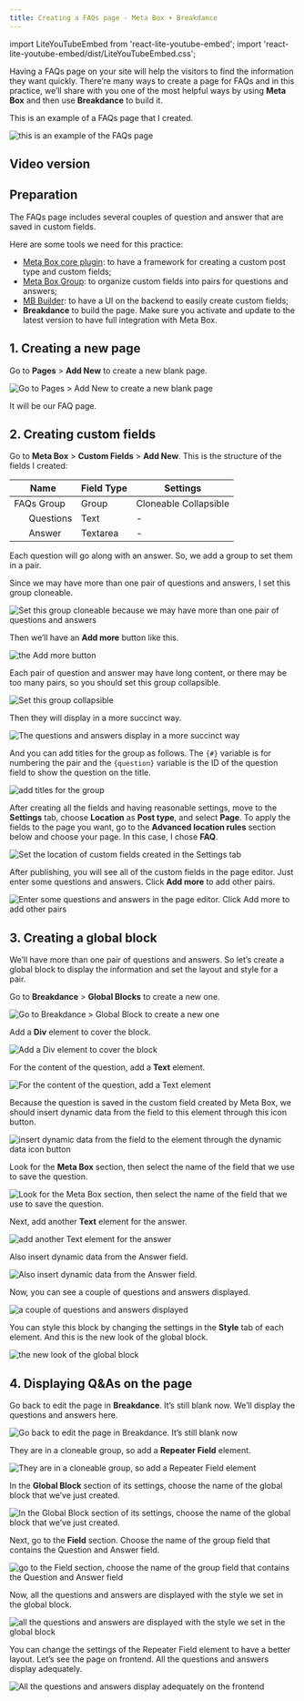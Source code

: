 ```yaml
---
title: Creating a FAQs page - Meta Box + Breakdance
---
```

import LiteYouTubeEmbed from 'react-lite-youtube-embed';
import 'react-lite-youtube-embed/dist/LiteYouTubeEmbed.css';

Having a FAQs page on your site will help the visitors to find the information they want quickly. There’re many ways to create a page for FAQs and in this practice, we’ll share with you one of the most helpful ways by using **Meta Box** and then use **Breakdance** to build it.

This is an example of a FAQs page that I created.

![this is an example of the FAQs page](https://i.imgur.com/XfC5Oy8.png)

## Video version

<LiteYouTubeEmbed id='61YYhzuzD_g' />

## Preparation

The FAQs page includes several couples of question and answer that are saved in custom fields.

Here are some tools we need for this practice:

* [Meta Box core plugin](https://wordpress.org/plugins/meta-box/): to have a framework for creating a custom post type and custom fields;
* [Meta Box Group](https://metabox.io/plugins/meta-box-group/): to organize custom fields into pairs for questions and answers;
* [MB Builder](https://metabox.io/plugins/meta-box-builder/): to have a UI on the backend to easily create custom fields;
* **Breakdance** to build the page. Make sure you activate and update to the latest version to have full integration with Meta Box.

## 1. Creating a new page

Go to **Pages** > **Add New** to create a new blank page.

![Go to Pages > Add New to create a new blank page](https://i.imgur.com/44ia28u.png)

It will be our FAQ page.

## 2. Creating custom fields

Go to **Meta Box** > **Custom Fields** > **Add New**. This is the structure of the fields I created:

|      Name       | Field Type |       Settings        |
|-----------------|------------|-----------------------|
|   FAQs Group    |   Group    | Cloneable Collapsible |
|       Questions |    Text    |           -           |
|        Answer   |  Textarea  |           -           |

Each question will go along with an answer. So, we add a group to set them in a pair.

Since we may have more than one pair of questions and answers, I set this group cloneable.

![Set this group cloneable because we may have more than one pair of questions and answers](https://i.imgur.com/CJ35O3r.png)

Then we’ll have an **Add more** button like this.

![the Add more button](https://i.imgur.com/VSJmQ5g.png)

Each pair of question and answer may have long content, or there may be too many pairs, so you should set this group collapsible.

![Set this group collapsible](https://i.imgur.com/YAW97Pi.png)

Then they will display in a more succinct way.

![The questions and answers display in a more succinct way](https://i.imgur.com/0tmbMTU.gif)

And you can add titles for the group as follows. The `{#}` variable is for numbering the pair and the `{question}` variable is the ID of the question field to show the question on the title.

![add titles for the group](https://i.imgur.com/q7ftCO2.png)

After creating all the fields and having reasonable settings, move to the **Settings** tab, choose **Location** as **Post type**, and select **Page**. To apply the fields to the page you want, go to the **Advanced location rules** section below and choose your page. In this case, I chose **FAQ**.

![Set the location of custom fields created in the Settings tab](https://i.imgur.com/enfjiGR.png)

After publishing, you will see all of the custom fields in the page editor. Just enter some questions and answers. Click **Add more** to add other pairs.

![Enter some questions and answers in the page editor. Click Add more to add other pairs](https://i.imgur.com/sHez9Wv.png)

## 3. Creating a global block

We’ll have more than one pair of questions and answers. So let’s create a global block to display the information and set the layout and style for a pair.

Go to **Breakdance** > **Global Blocks** to create a new one.

![Go to Breakdance > Global Block to create a new one](https://i.imgur.com/mSFWlxF.png)

Add a **Div** element to cover the block.

![Add a Div element to cover the block](https://i.imgur.com/h08Hx2L.png)

For the content of the question, add a **Text** element.

![For the content of the question, add a Text element](https://i.imgur.com/vsx6ac6.png)

Because the question is saved in the custom field created by Meta Box, we should insert dynamic data from the field to this element through this icon button.

![insert dynamic data from the field to the element through the dynamic data icon button](https://i.imgur.com/xZVEVA6.png)

Look for the **Meta Box** section, then select the name of the field that we use to save the question.

![Look for the Meta Box section, then select the name of the field that we use to save the question.](https://i.imgur.com/1A2KGSQ.png)

Next, add another **Text** element for the answer.

![add another Text element for the answer](https://i.imgur.com/gQCGRnc.png)

Also insert dynamic data from the Answer field.

![Also insert dynamic data from the Answer field.](https://i.imgur.com/kPqe2Zh.png)

Now, you can see a couple of questions and answers displayed.

![a couple of questions and answers displayed](https://i.imgur.com/fzD6Hrr.png)

You can style this block by changing the settings in the **Style** tab of each element. And this is the new look of the global block.

![the new look of the global block](https://i.imgur.com/tcdETRM.png)

## 4. Displaying Q&As on the page

Go back to edit the page in **Breakdance**. It’s still blank now. We’ll display the questions and answers here.

![Go back to edit the page in Breakdance. It’s still blank now](https://i.imgur.com/jLsDjF7.png)

They are in a cloneable group, so add a **Repeater Field** element.

![They are in a cloneable group, so add a Repeater Field element](https://i.imgur.com/JCNtJWL.png)

In the **Global Block** section of its settings, choose the name of the global block that we’ve just created.

![In the Global Block section of its settings, choose the name of the global block that we’ve just created.](https://i.imgur.com/gqBmjWr.png)

Next, go to the **Field** section. Choose the name of the group field that contains the Question and Answer field.

![go to the Field section, choose the name of the group field that contains the Question and Answer field](https://i.imgur.com/bRwm6m6.png)

Now, all the questions and answers are displayed with the style we set in the global block.

![all the questions and answers are displayed with the style we set in the global block](https://i.imgur.com/Uptl2kQ.png)

You can change the settings of the Repeater Field element to have a better layout. Let’s see the page on frontend. All the questions and answers display adequately.

![All the questions and answers display adequately on the frontend](https://i.imgur.com/XfC5Oy8.png)
